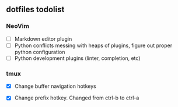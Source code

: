 ## dotfiles todolist

### NeoVim
- [ ] Markdown editor plugin
- [ ] Python conflicts messing with heaps of plugins, figure out proper python configuration
- [ ] Python development plugins (linter, completion, etc)

### tmux
- [x] Change buffer navigation hotkeys
- [x] Change prefix hotkey. Changed from ctrl-b to ctrl-a

